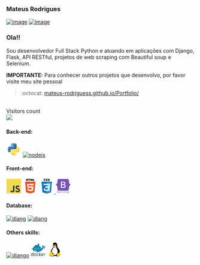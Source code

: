 ### Mateus Rodrigues

[![image](https://img.shields.io/badge/LinkedIn-0077B5?style=for-the-badge&logo=linkedin&logoColor=white)](https://www.linkedin.com/in/mateus-rodriguess/)
[![image](https://img.shields.io/badge/Gmail-D14836?style=for-the-badge&logo=gmail&logoColor=white)](mailto:mateus.rodrigues.sistema@gmail.com)

### Ola!!
Sou desenvolvedor Full Stack Python e atuando em aplicações com Django, Flask, API RESTful, projetos de web scraping com Beautiful soup e Selenium.

**IMPORTANTE:** Para conhecer outros projetos que desenvolvo, por favor visite meu site pessoal
>:octocat: [mateus-rodriguess.github.io/Portfolio/](https://mateus-rodriguess.github.io/Portfolio/) 
<br>
Visitors count<br>
  <img src="https://profile-counter.glitch.me/mateus-rodriguess/count.svg" />
<h4>Back-end:</h4>
<a href="https://www.python.org" rel="nofollow"> <img src="https://raw.githubusercontent.com/devicons/devicon/master/icons/python/python-original.svg" alt="python" width="40" height="40" style="max-width: 100%;"></a>
<a href="https://nodejs.org/" rel="nofollow"> <img src="https://user-images.githubusercontent.com/32282846/148978512-7e711048-d72f-437d-91d1-9dfd3367f495.png" alt="nodejs" width="40" height="40" style="max-width: 100%;"></a>
<br>
<h4>Front-end:</h4>
<a href="https://developer.mozilla.org/en-US/docs/Web/JavaScript" rel="nofollow"> <img src="https://raw.githubusercontent.com/devicons/devicon/master/icons/javascript/javascript-original.svg" alt="javascript" width="40" height="40" style="max-width: 100%;"></a>
<a href="https://www.w3.org/html/" rel="nofollow"> <img src="https://raw.githubusercontent.com/devicons/devicon/master/icons/html5/html5-original-wordmark.svg" alt="html5" width="40" height="40" style="max-width: 100%;"></a>
<a href="https://www.w3schools.com/css/" rel="nofollow"> <img src="https://raw.githubusercontent.com/devicons/devicon/master/icons/css3/css3-original-wordmark.svg" alt="css3" width="40" height="40" style="max-width: 100%;">
</a> <a href="https://getbootstrap.com" rel="nofollow"> <img src="https://raw.githubusercontent.com/devicons/devicon/master/icons/bootstrap/bootstrap-plain-wordmark.svg" alt="bootstrap" width="40" height="40" style="max-width: 100%;"></a>
 <br>
 <h4>Database:</h4>
   <a href="https://www.mysql.com" rel="nofollow"> <img src="https://www.mysql.com/common/logos/logo-mysql-170x115.png" alt="djang" width="50" height="50" style="max-width: 100%;"></a>
   <a href="https://www.mysql.com" rel="nofollow"> <img src="https://img.icons8.com/color/240/000000/postgreesql.png" alt="djang" width="40" height="40" style="max-width: 100%;"></a>
<br>
<h4>Others skills:</h4>
  <a href="https://djangoproject.com" rel="nofollow"> <img src="https://static.djangoproject.com/img/logos/django-logo-positive.svg" alt="django" width="50" height="50" style="max-width: 100%;"></a>
  <a href="https://www.docker.com/" rel="nofollow"> <img src="https://raw.githubusercontent.com/devicons/devicon/master/icons/docker/docker-original-wordmark.svg" alt="docker" width="40" height="40" style="max-width: 100%;"></a>
<a href="https://www.photoshop.com/en" rel="nofollow">
  <a href="https://www.linux.org/" rel="nofollow"> <img src="https://raw.githubusercontent.com/devicons/devicon/master/icons/linux/linux-original.svg" alt="linux" width="40" height="40" style="max-width: 100%;"></a>

